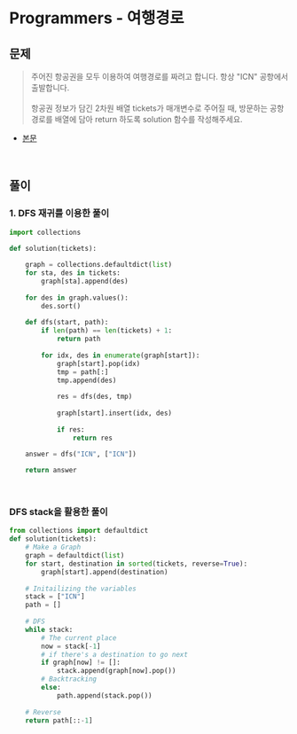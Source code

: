 # Programmers - 여행경로

## 문제

> 주어진 항공권을 모두 이용하여 여행경로를 짜려고 합니다. 항상 "ICN" 공항에서 출발합니다.<br><br>
항공권 정보가 담긴 2차원 배열 tickets가 매개변수로 주어질 때, 방문하는 공항 경로를 배열에 담아 return 하도록 solution 함수를 작성해주세요.

- [본문](https://programmers.co.kr/learn/courses/30/lessons/43164)

<br>

## 풀이

### 1. DFS 재귀를 이용한 풀이

```python
import collections

def solution(tickets):
    
    graph = collections.defaultdict(list)
    for sta, des in tickets:
        graph[sta].append(des)
    
    for des in graph.values():
        des.sort()
        
    def dfs(start, path):
        if len(path) == len(tickets) + 1:
            return path
        
        for idx, des in enumerate(graph[start]):
            graph[start].pop(idx)
            tmp = path[:]
            tmp.append(des)
            
            res = dfs(des, tmp)
            
            graph[start].insert(idx, des)
            
            if res:
                return res
            
    answer = dfs("ICN", ["ICN"])

    return answer
```
<br>

### DFS stack을 활용한 풀이

```python
from collections import defaultdict
def solution(tickets):
    # Make a Graph
    graph = defaultdict(list)
    for start, destination in sorted(tickets, reverse=True):
        graph[start].append(destination)
    
    # Initailizing the variables
    stack = ["ICN"]
    path = []
    
    # DFS
    while stack:
        # The current place
        now = stack[-1]
        # if there's a destination to go next 
        if graph[now] != []:
            stack.append(graph[now].pop())
        # Backtracking
        else:
            path.append(stack.pop())
    
    # Reverse
    return path[::-1]
```
